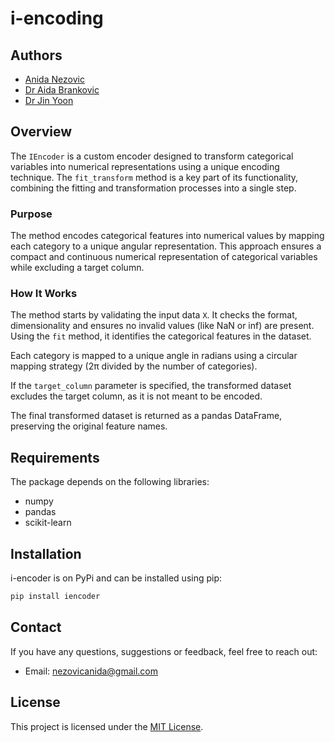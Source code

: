 # i-encoding

## Authors

- [Anida Nezovic](https://github.com/anezovic1)
- [Dr Aida Brankovic](https://scholar.google.it/citations?user=Lh3kj1MAAAAJ&hl=en)
- [Dr Jin Yoon](https://scholar.google.com.au/citations?user=Ol5i7bcAAAAJ&hl=en)

## Overview

The <code>IEncoder</code> is a custom encoder designed to transform categorical variables into numerical representations using a unique encoding technique. The <code>fit_transform</code> method is a key part of its functionality, combining the fitting and transformation processes into a single step.

### Purpose

The method encodes categorical features into numerical values by mapping each category to a unique angular representation. This approach ensures a compact and continuous numerical representation of categorical variables while excluding a target column.

### How It Works

The method starts by validating the input data <code>X</code>. It checks the format, dimensionality and ensures no invalid values (like NaN or inf) are present. Using the <code>fit</code> method, it identifies the categorical features in the dataset.

Each category is mapped to a unique angle in radians using a circular mapping strategy (2π divided by the number of categories).

If the <code>target_column</code> parameter is specified, the transformed dataset excludes the target column, as it is not meant to be encoded.

The final transformed dataset is returned as a pandas DataFrame, preserving the original feature names.

## Requirements

The package depends on the following libraries:

- numpy
- pandas
- scikit-learn

## Installation

i-encoder is on PyPi and can be installed using pip:

```bash
pip install iencoder
```

## Contact

If you have any questions, suggestions or feedback, feel free to reach out:

- Email: nezovicanida@gmail.com

## License
This project is licensed under the [MIT License](LICENSE).